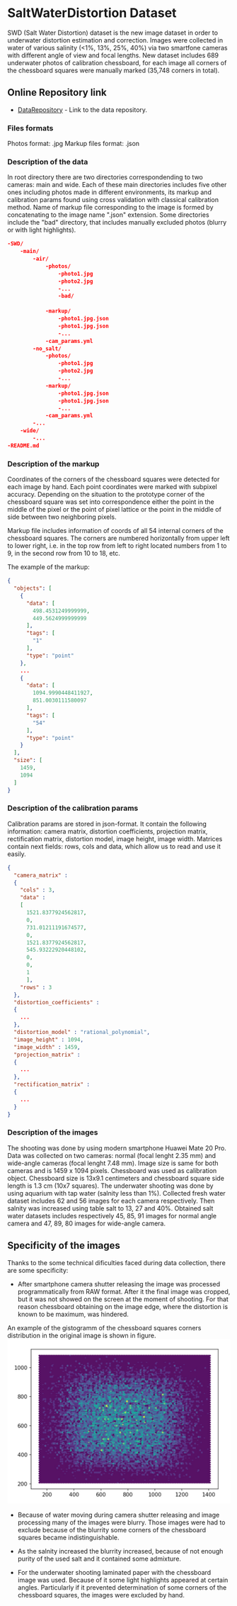 # SaltWaterDistortion Dataset

SWD (Salt Water Distortion) dataset is the new image dataset in order to underwater distortion estimation and correction. 
Images were collected in water of various salinity (<1%, 13%, 25%, 40%) via two smartfone cameras with different angle of view and focal lengths. New dataset includes 689 underwater photos of calibration chessboard, for each image all corners of the chessboard squares were manually marked (35,748 corners in total).

## Online Repository link

* [DataRepository](ftp://vis.iitp.ru/SWD/) - Link to the data repository.

### Files formats

Photos format: .jpg
Markup files format: .json

### Description of the data

In root directory there are two directories correspondending to two cameras: main and wide. Each of these main directories includes five other ones including photos made in different environments, its markup and calibration params found using cross validation with classical calibration method.
Name of markup file corresponding to the image is formed by concatenating to the image name ".json" extension.
Some directories include the "bad" directory, that includes manually excluded photos (blurry or with light highlights).

```json
-SWD/
    -main/
        -air/
            -photos/
                -photo1.jpg
                -photo2.jpg
                -...
                -bad/

            -markup/
                -photo1.jpg.json
                -photo1.jpg.json
                -...
            -cam_params.yml
        -no_salt/
            -photos/
                -photo1.jpg
                -photo2.jpg
                -...
            -markup/
                -photo1.jpg.json
                -photo1.jpg.json
                -...
            -cam_params.yml
        -...
    -wide/
        -...
-README.md
```

### Description of the markup

Coordinates of the corners of the chessboard squares were detected for each image by hand. Each point coordinates were marked with subpixel accuracy. Depending on the situation to the prototype corner of the chessboard square was set into correspondence either the point in the middle of the pixel or the point of pixel lattice or the point in the middle of side between two neighboring pixels.

Markup file includes information of coords of all 54 internal corners of the chessboard squares. The corners are numbered horizontally from upper left to lower right, i.e. in the top row from left to right located numbers from 1 to 9, in the second row from 10 to 18, etc.

The example of the markup:

```json
{
  "objects": [
    {
      "data": [
        498.4531249999999,
        449.5624999999999
      ],
      "tags": [
        "1"
      ],
      "type": "point"
    },
    ...
    {
      "data": [
        1094.9990448411927,
        851.0030111580097
      ],
      "tags": [
        "54"
      ],
      "type": "point"
    }
  ],
  "size": [
    1459,
    1094
  ]
}
```

### Description of the calibration params

Calibration params are stored in json-format. It contain the following information: camera matrix, distortion coefficients, projection matrix, rectification matrix, distortion model, image height, image width. Matrices contain next fields: rows, cols and data, which allow us to read and use it easily.

```json
{
  "camera_matrix" : 
  {
    "cols" : 3,
    "data" : 
    [
      1521.8377924562817,
      0,
      731.01211191674577,
      0,
      1521.8377924562817,
      545.93222920448102,
      0,
      0,
      1
      ],
    "rows" : 3
  },
  "distortion_coefficients" : 
  {
    ...
  },
  "distortion_model" : "rational_polynomial",
  "image_height" : 1094,
  "image_width" : 1459,
  "projection_matrix" : 
  {
    ...
  },
  "rectification_matrix" : 
  {
    ...
  }
}
```

### Description of the images

The shooting was done by using modern smartphone Huawei Mate 20 Pro. Data was collected on two cameras: normal (focal lenght 2.35 mm) and wide-angle cameras (focal lenght 7.48 mm). Image size is same for both cameras and is 1459 х 1094 pixels. Chessboard was used as calibration object. Chessboard size is 13х9.1 centimeters and chessboard square side length is 1.3 cm (10х7 squares).
The underwater shooting was done by using aquarium with tap water (salnity less than 1%). Collected fresh water dataset includes 62 and 56 images for each camera respectively. Then salnity was increased using table salt to 13, 27 and 40%. Obtained salt water datasets includes respectively 45, 85, 91 images for normal angle camera and 47, 89, 80 images for wide-angle camera.

## Specificity of the images

Thanks to the some technical dificulties faced during data collection, there are some specificity:

* After smartphone camera shutter releasing the image was processed programmatically from RAW format. After it the final image was cropped, but it was not showed on the screen at the moment of shooting. For that reason chessboard obtaining on the image edge, where the distortion is known to be maximum, was hindered.  

An example of the gistogramm of the chessboard squares corners distribution in the original image is shown in figure.
![](points_distribution.jpg)

* Because of water moving during camera shutter releasing and image processing many of the images were blurry. Those images were had to exclude because of the blurrity some corners of the chessboard squares became indistinguishable. 

* As the salnity increased the blurrity increased, because of not enough purity of the used salt and it contained some admixture.

* For the underwater shooting laminated paper with the chessboard image was used. Because of it some light highlights appeared at certain angles. Particularly if it prevented determination of some corners of the chessboard squares, the images were excluded by hand.

<!-- 
## Authors -->

<!-- * **authorname** - *Initial work* - [smartblond](https://github.com/smartblond) -->

<!-- See also the list of [contributors](https://github.com/your/project/contributors) who participated in this project. -->
